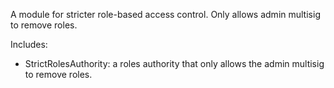 A module for stricter role-based access control. Only allows admin multisig to remove roles.

Includes:

- StrictRolesAuthority: a roles authority that only allows the admin multisig to remove roles.
